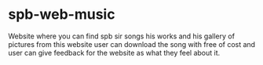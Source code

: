 # spb-web-music
Website where you can find spb sir songs his works and his gallery of pictures from this website user can download the song with free of cost and user can give feedback for the website as what they feel about it.
